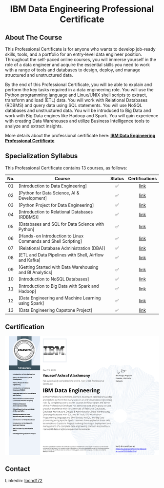 <h1 align="center">IBM Data Engineering Professional Certificate</h1>

## About The Course

This Professional Certificate is for anyone who wants to develop job-ready skills, tools, and a portfolio for an entry-level data engineer position. Throughout the self-paced online courses, you will immerse yourself in the role of a data engineer and acquire the essential skills you need to work with a range of tools and databases to design, deploy, and manage structured and unstructured data.  

By the end of this Professional Certificate, you will be able to explain and perform the key tasks required in a data engineering role. You will use the Python programming language and Linux/UNIX shell scripts to extract, transform and load (ETL) data. You will work with Relational Databases (RDBMS) and query data using SQL statements. You will use NoSQL databases and unstructured data.  You will be introduced to Big Data and work with Big Data engines like Hadoop and Spark.  You will gain experience with creating Data Warehouses and utilize Business Intelligence tools to analyze and extract insights.   

More details about the professional certificate here: <a href=https://www.coursera.org/professional-certificates/ibm-data-engineer><strong>IBM Data Engineering Professional Certificate</strong></a>

## Specialization Syllabus

This Professional Certificate contains 13 courses, as follows:

| No. | Course                                                               |Status| Certifications |
|:------:|----------------------------------------------------------------------------|:--:|:-------:|
| 01     | [Introduction to Data Engineering]|✅|[link](https://coursera.org/share/1bcc64985342817683a990899efc5068)|
| 02     | [Python for Data Science, AI & Development]|✅|[link](https://coursera.org/share/1bcc64985342817683a990899efc5068)|
| 03     | [Python Project for Data Engineering]|✅|[link](https://coursera.org/share/1bcc64985342817683a990899efc5068)|
| 04     | [Introduction to Relational Databases (RDBMS)]|✅|[link](https://coursera.org/share/1bcc64985342817683a990899efc5068)|
| 05     | [Databases and SQL for Data Science with Python]|✅|[link](https://coursera.org/share/1bcc64985342817683a990899efc5068)|
| 06     | [Hands-on Introduction to Linux Commands and Shell Scripting]|✅|[link](https://coursera.org/share/1bcc64985342817683a990899efc5068)|
| 07     | [Relational Database Administration (DBA)]|✅|[link](https://coursera.org/share/1bcc64985342817683a990899efc5068)|
| 08     | [ETL and Data Pipelines with Shell, Airflow and Kafka]|✅|[link](https://coursera.org/share/1bcc64985342817683a990899efc5068)|
| 09     | [Getting Started with Data Warehousing and BI Analytics]|✅|[link](https://coursera.org/share/1bcc64985342817683a990899efc5068)|
| 10     | [Introduction to NoSQL Databases]|✅|[link](https://coursera.org/share/1bcc64985342817683a990899efc5068)|
| 11     | [Introduction to Big Data with Spark and Hadoop]|✅|[link](https://coursera.org/share/1bcc64985342817683a990899efc5068)|
| 12     | [Data Engineering and Machine Learning using Spark]|✅|[link](https://coursera.org/share/1bcc64985342817683a990899efc5068)|
| 13     | [Data Engineering Capstone Project]|✅|[link](https://coursera.org/share/1bcc64985342817683a990899efc5068)|

## Certification

![Youssef Ashraf Certification](https://github.com/youssefAshraf99/IBM-Data-Engineering/blob/master/certificat/c2.png)

## Contact

Linkedin: [locnd172](https://www.linkedin.com/in/youssef-ashraf-73a0531b2/)
